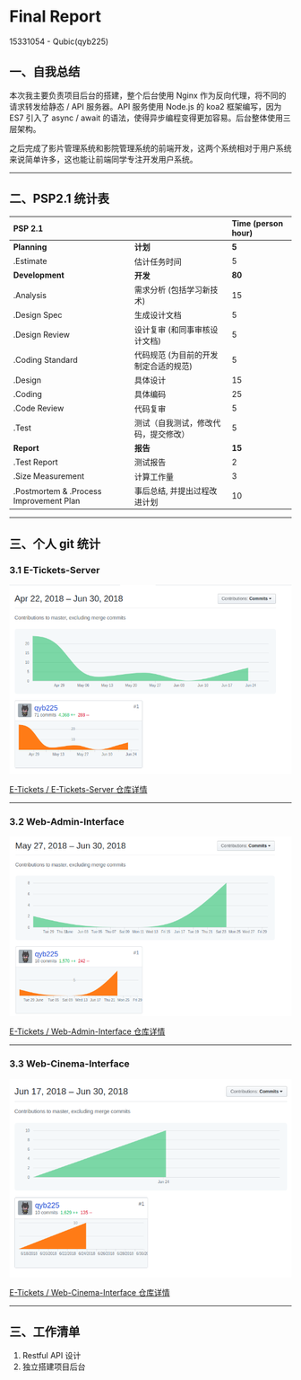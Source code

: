 # Final Report

15331054 - Qubic(qyb225)

## 一、自我总结

本次我主要负责项目后台的搭建，整个后台使用 Nginx 作为反向代理，将不同的请求转发给静态 / API 服务器。API 服务使用 Node.js 的 koa2 框架编写，因为 ES7 引入了 async / await 的语法，使得异步编程变得更加容易。后台整体使用三层架构。

之后完成了影片管理系统和影院管理系统的前端开发，这两个系统相对于用户系统来说简单许多，这也能让前端同学专注开发用户系统。

---

## 二、PSP2.1 统计表

| PSP 2.1 | | Time (person hour) |
|:---|:---|:---|
| **Planning** | **计划** | **5** |
| .Estimate | 估计任务时间 | 5 |
| **Development** | **开发** | **80** |
| .Analysis | 需求分析 (包括学习新技术) | 15 |
| .Design Spec | 生成设计文档 | 5 |
| .Design Review | 设计复审 (和同事审核设计文档) | 5 |
| .Coding Standard | 代码规范 (为目前的开发制定合适的规范) | 5 |
| .Design | 具体设计 | 15 |
| .Coding | 具体编码 | 25 |
| .Code Review | 代码复审 | 5 |
| .Test | 测试（自我测试，修改代码，提交修改） | 5 |
| **Report** | **报告** | **15** |
| .Test Report | 测试报告 | 2 |
| .Size Measurement | 计算工作量 | 3 |
| .Postmortem & .Process Improvement Plan | 事后总结, 并提出过程改进计划 | 10 |

---

## 三、个人 git 统计

### 3.1 E-Tickets-Server

![server-contribute](../../demo/image/final_report/qubic/server-contribute.bmp)

[E-Tickets / E-Tickets-Server 仓库详情](https://github.com/E-Tickets/E-Tickets-Server)

---

### 3.2 Web-Admin-Interface

![web-admin-contribute](../../demo/image/final_report/qubic/web-admin-contribute.bmp)

[E-Tickets / Web-Admin-Interface 仓库详情](https://github.com/E-Tickets/Web-Admin-Interface)

---

### 3.3 Web-Cinema-Interface

![web-cinema-contribute](../../demo/image/final_report/qubic/web-cinema-contribute.bmp)

[E-Tickets / Web-Cinema-Interface 仓库详情](https://github.com/E-Tickets/Web-Cinema-Interface)

---

## 三、工作清单

1. Restful API 设计
2. 独立搭建项目后台

